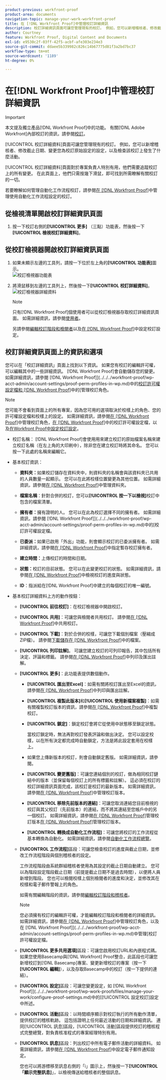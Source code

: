 ```yaml
---
product-previous: workfront-proof
product-area: documents
navigation-topic: manage-your-work-workfront-proof
title: 在 [!DNL Workfront Proof]中管理校訂詳細資訊
description: 校訂詳細資訊頁面可讓您管理現有的校訂。 例如，您可以新增稽核者、修改截止日期、變更您為校訂原始設定的設定，以及檢查該校訂上發生了什麼活動。
author: Courtney
feature: Workfront Proof, Digital Content and Documents
exl-id: e9530c2f-03ff-42f5-acbf-afe303e234e3
source-git-commit: ddaee5b339982c826c14b67775d81f3a2bd7bc37
workflow-type: tm+mt
source-wordcount: '1189'
ht-degree: 0%

---
```


# 在[!DNL Workfront Proof]中管理校訂詳細資訊

>[!IMPORTANT]
>
>本文提及獨立產品[!DNL Workfront Proof]中的功能。 有關[!DNL Adobe Workfront]內部校訂的資訊，請參閱[校訂](../../../review-and-approve-work/proofing/proofing.md)。

[!UICONTROL 校訂詳細資料]頁面可讓您管理現有的校訂。 例如，您可以新增稽核者、修改截止日期、變更您為校訂原始設定的設定，以及檢查該校訂上發生了什麼活動。

[!UICONTROL 校訂詳細資料]頁面對於專案負責人特別有用，他們需要追蹤校訂上的所有變更。 在此頁面上，他們只需按幾下滑鼠，即可找到所需瞭解有關校訂的一切。

若要瞭解如何管理自動化工作流程校訂，請參閱[在 [!DNL Workfront Proof]](../../../workfront-proof/wp-work-proofsfiles/automated-workflow/manage-proof-configured-auto-workflow.md)中管理使用自動化工作流程設定的校訂。

## 從檢視清單開啟校訂詳細資訊頁面

1. 按一下校訂右側的&#x200B;**[!UICONTROL 更多]** （三點）功能表，然後按一下&#x200B;**[!UICONTROL 檢視校訂詳細資料]**。

## 從校訂檢視器開啟校訂詳細資訊頁面

1. 如果未顯示左邊的工具列，請按一下位於左上角的&#x200B;**[!UICONTROL 功能表]**&#x200B;圖示。\
   ![校訂檢視器功能表](assets/menu-icon-in-proofing-viewer-350x188.png)

1. 將滑鼠移到左邊的工具列上，然後按一下&#x200B;**[!UICONTROL 校訂詳細資料]**。\
   ![校訂檢視器詳細資料](assets/proof-details-in-proofing-viewer-350x215.png)

   >[!NOTE]
   >
   >只有[!DNL Workfront Proof]個使用者可以從校訂檢視器存取校訂詳細資訊頁面。 如需詳細資訊，請參閱[使用者](https://support.workfront.com/hc/en-us/sections/115000911887-Users)。

   另請參閱[編輯校訂階段和檢閱者](../../../review-and-approve-work/proofing/managing-proofs-within-workfront/edit-proof-stages-and-reviewers.md)以及[在 [!DNL Workfront Proof]](../../../workfront-proof/wp-work-proofsfiles/manage-your-work/configure-proof-settings.md)中設定校訂設定。

## 校訂詳細資訊頁面上的資訊和選項

您可以在「校訂詳細資訊」頁面上找到以下資訊。 如果您有校訂的編輯許可權，可以編輯其中的一些詳細資訊。 [!DNL Workfront Proof]會自動儲存您的變更。 如需詳細資訊，請參閱 [!DNL Workfront Proof]](../../../workfront-proof/wp-acct-admin/account-settings/proof-perm-profiles-in-wp.md)中的[校訂許可權設定檔和 [!DNL Workfront Proof]](../../../workfront-proof/wp-work-proofsfiles/share-proofs-and-files/manage-proof-roles.md)中的[管理校訂角色。

>[!NOTE]
>
>您可能不會看到頁面上的所有專案，因為您可用的選項取決於校樣上的角色、您的許可權設定檔和校樣上的設定。 如需詳細資訊，請參閱[在 [!DNL Workfront Proof]](../../../workfront-proof/wp-work-proofsfiles/share-proofs-and-files/manage-proof-roles.md)中管理校訂角色，[在 [!DNL Workfront Proof]](../../../workfront-proof/wp-acct-admin/account-settings/proof-perm-profiles-in-wp.md)中的校訂許可權設定檔，以及[在Workfront Proof中設定校訂設定](../../../workfront-proof/wp-work-proofsfiles/manage-your-work/configure-proof-settings.md)。

* 校訂名稱： [!DNL Workfront Proof]會使用用來建立校訂的原始檔案名稱來建立校訂名稱（在左上角的大印刷中），除非您在建立校訂時將其命名。 您可以按一下此處的名稱來編輯它。
* 基本校訂資訊：

   * **資料夾：**&#x200B;如果校訂儲存在資料夾中，則資料夾的名稱會與該資料夾已共用的人員數量一起顯示。 您可以在此將校樣位置變更為其他位置。 如需詳細資訊，請參閱[在 [!DNL Workfront Proof]](../../../workfront-proof/wp-work-proofsfiles/organize-your-work/manage-folders.md)中管理資料夾。

   * **檔案名稱**：針對合併的校訂，您可以&#x200B;**[!UICONTROL 按一下以檢視]**&#x200B;校訂中包含的檔案清單。

   * **擁有者：**&#x200B;擁有證明的人。 您可以在此為校訂選擇不同的擁有者。 如需詳細資訊，請參閱 [!DNL Workfront Proof]](../../../workfront-proof/wp-acct-admin/account-settings/proof-perm-profiles-in-wp.md)中的[校訂許可權設定檔。

   * **已委派：**&#x200B;如果已啟用「外出」功能，則會顯示校訂的已委派擁有者。 如需詳細資訊，請參閱[在 [!DNL Workfront Proof]](../../../workfront-proof/wp-getstarted/personal-settings/designate-temp-proof-owners.md)中指定暫存校訂擁有者。

   * **建立時間：**&#x200B;上傳校訂的時間和日期。
   * **狀態：**&#x200B;校訂的目前狀態。 您可以在此變更校訂的狀態。 如需詳細資訊，請參閱[在 [!DNL Workfront Proof]](../../../workfront-proof/wp-work-proofsfiles/manage-your-work/view-progress-and-status-of-proof.md)中檢視校訂的進度與狀態。

   * **ID**：指派給在[!DNL Workfront Proof]中建立的每個校訂的唯一編號。

* 基本校訂詳細資料上方的動作按鈕：

   * **[!UICONTROL 前往校訂]**：在校訂檢視器中開啟校訂。
   * **[!UICONTROL 共用]**：可讓您與檢閱者共用校訂。 請參閱[在 [!DNL Workfront Proof]](../../../workfront-proof/wp-work-proofsfiles/share-proofs-and-files/share-proof.md)中共用校訂。

   * **[!UICONTROL 下載]**：對於合併的校樣，可讓您下載個別檔案（壓縮成ZIP檔）。 請參閱[下載儲存在 [!DNL Workfront Proof]](../../../workfront-proof/wp-work-proofsfiles/manage-your-work/download-files-stored.md)中的檔案。

   * **[!UICONTROL 列印註解]**。 可讓您建立校訂的可列印報告，其中包括所有決定、評論和標籤。 請參閱[在 [!DNL Workfront Proof]](../../../workfront-proof/wp-work-proofsfiles/organize-your-work/print-and-export-comments.md)中列印及匯出註解。

   * **[!UICONTROL 更多]**：此功能表提供數個動作。

      * **[!UICONTROL 匯出至Excel]**：如需有關將校訂匯出至Excel的資訊，請參閱[在 [!DNL Workfront Proof]](../../../workfront-proof/wp-work-proofsfiles/organize-your-work/print-and-export-comments.md)中列印與匯出註解。

      * **[!UICONTROL 複製此版本]**&#x200B;和&#x200B;**[!UICONTROL 使用新檔案複製]**：如需有關複製校訂版本的資訊，請參閱[在 [!DNL Workfront Proof]](../../../workfront-proof/wp-work-proofsfiles/create-proofs-and-files/copy-proofs.md)中複製校訂。

      * **[!UICONTROL 鎖定]**：鎖定校訂會將它從使用中狀態移至鎖定狀態。

        當校訂鎖定時，無法再對校訂發表評論和做出決定。 您可以設定校樣，以在所有決定都完成時自動鎖定，方法是將此設定套用在校樣上。

      * 如果您上傳新版本的校訂，則會自動鎖定舊版。 如需詳細資訊，請參閱。
      * **[!UICONTROL 變更舊版]**：可讓您連結個別的校訂，做為相同校訂鏈結中的版本（並保留每個校訂上的所有標籤和註解）。 這必須在校訂的校訂詳細資訊頁面完成，該校訂是校訂的最新版本。 如需詳細資訊，請參閱[在 [!DNL Workfront Proof]](../../../workfront-proof/wp-work-proofsfiles/manage-your-work/manage-proof-versions.md)中管理校訂版本。

      * **[!UICONTROL 移除先前版本的連結]**：可讓您取消連結您目前檢視的校訂與其父校訂（先前版本）的連結，而不將其連結至您帳戶中的另一個校訂。 如需詳細資訊，請參閱[在 [!DNL Workfront Proof]](../../../workfront-proof/wp-work-proofsfiles/manage-your-work/manage-proof-versions.md)管理校訂版本[在 [!DNL Workfront Proof]](../../../workfront-proof/wp-work-proofsfiles/manage-your-work/manage-proof-versions.md)管理校訂版本。

      * **[!UICONTROL 轉換成自動化工作流程]**：可讓您將校訂的工作流程從基本轉換為自動化。 如需詳細資訊，請參閱[自動化工作流程總覽](../../../review-and-approve-work/proofing/proofing-overview/automated-workflow.md)。
   * **[!UICONTROL 工作流程]**&#x200B;區段：可讓您檢查校訂的進度與截止日期，並修改工作流程階段與個別稽核者的設定。

     工作流程階段由系統群組稽核者使用為其設定的截止日期自動建立。 您可以為階段設定階段截止日期（前提是截止日期不是過去時間），以便將人員新增到階段。 您也可以檢閱校樣上個別檢閱者的進度和決定，並修改其在校樣和電子郵件警報上的角色。

     如需有關編輯階段的資訊，請參閱[編輯校訂階段和稽核者](../../../review-and-approve-work/proofing/managing-proofs-within-workfront/edit-proof-stages-and-reviewers.md)。

     >[!NOTE]
     >
     >您必須擁有校訂的編輯許可權，才能編輯校訂階段和檢閱者的詳細資訊。 如需詳細資訊，請參閱[在 [!DNL Workfront Proof]](../../../workfront-proof/wp-work-proofsfiles/share-proofs-and-files/manage-proof-roles.md)中管理校訂角色，以及在 [!DNL Workfront Proof]](../../../workfront-proof/wp-acct-admin/account-settings/proof-perm-profiles-in-wp.md)中管理[校訂許可權設定檔。

   * **[!UICONTROL 更多共用選項]**&#x200B;區段：可讓您啟用校訂URL和內嵌程式碼。 如果您使用Basecamp與[!DNL Workfront] Proof整合，此區段也可讓您新增校訂到[!DNL Basecamp]專案、變更新增校訂的專案（按一下&#x200B;**[!UICONTROL 編輯]**），以及存取Basecamp中的校訂（按一下提供的連結）。

   * **[!UICONTROL 設定]**&#x200B;區段：可讓您變更設定，如 [!DNL Workfront Proof]](../../../workfront-proof/wp-work-proofsfiles/manage-your-work/configure-proof-settings.md)中的[[!UICONTROL 設定校訂]設定中所述。

   * **[!UICONTROL 活動]**&#x200B;區段：以時間順序顯示對校訂執行的所有動作清單，提供校訂的稽核軌跡。 這包括證明上任何最近活動的日期和詳細資訊。 連同[!UICONTROL 訊息]區段，[!UICONTROL 活動]區段提供校訂的稽核程式完整總覽，對負責核准程式的專案經理特別有用。
   * **[!UICONTROL 訊息]**&#x200B;區段：列出校訂中所有電子郵件活動的詳細資料。 如需詳細資訊，請參閱[在 [!DNL Workfront Proof]](../../../workfront-proof/wp-emailsntfctns/email-alerts/config-email-notification-settings-wp.md)中設定電子郵件通知設定。

     您也可以將游標移至訊息右側的「i」圖示上，然後按一下&#x200B;**[!UICONTROL 「顯示完整訊息]**」，以檢視傳送給稽核者的整個訊息。
